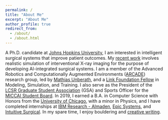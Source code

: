```yaml
---
permalink: /
title: "About Me"
excerpt: "About Me"
author_profile: true
redirect_from:
  - /about/
  - /about.html
---
```


A Ph.D. candidate at [Johns Hopkins University](https://cs.jhu.edu), I am interested in intelligent
surgical systems that improve patient outcomes. My [recent
work](https://scholar.google.com/citations?hl=en&user=QX7AvxUAAAAJ&view_op=list_works&sortby=pubdate)
involves realistic simulation of interventional X-ray imaging for the purpose of developing
AI-integrated surgical systems. I am a member of the Advanced Robotics and Computationally Augmented
Environments ([ARCADE](https://arcade.cs.jhu.edu/)) research group, led by [Mathias
Unberath](https://mathiasunberath.github.io), and a [Link Foundation Fellow](https://linksim.org/)
in Modeling, Simulation, and Training. I also serve as the President of the [LCSR Graduate Student
Association](https://lcsr.jhu.edu/lcsr-gsa/) (GSA) and Sports Officer for the [MICCAI Student
Board](http://www.miccai.org/about-miccai/student-board/). In 2019, I earned a B.A. in Computer
Science with Honors from the [University of Chicago](https://uchicago.edu), with a minor in Physics,
and I have completed internships at [IBM Research -
Almaden](https://www.research.ibm.com/labs/almaden/), [Epic Systems](https://www.epic.com), and
[Intuitive Surgical](https://www.intuitive.com/en-us). In my spare time, I enjoy bouldering and
[creative writing](https://benjamindkilleen.com/blog/).

<!-- Third person version: -->

<!-- A 4th year Ph.D. candidate at [Johns Hopkins University](https://cs.jhu.edu), Benjamin D. Killeen is -->
<!-- interested in intelligent surgical systems that improve patient outcomes. His [recent -->
<!-- work](https://scholar.google.com/citations?hl=en&user=QX7AvxUAAAAJ&view_op=list_works&sortby=pubdate) -->
<!-- involves realistic simulation of interventional X-ray imaging for the purpose of developing -->
<!-- AI-integrated surgical systems. Benjamin is a member of the Advanced Robotics and Computationally -->
<!-- Augmented Environments ([ARCADE](https://arcade.cs.jhu.edu/)) research group, led by [Mathias -->
<!-- Unberath](https://mathiasunberath.github.io), as well as the President of the [LCSR Graduate Student -->
<!-- Association](https://lcsr.jhu.edu/lcsr-gsa/) and Sports Officer for the [MICCAI Student -->
<!-- Board](http://www.miccai.org/about-miccai/student-board/). In 2019, he earned a B.A. in Computer -->
<!-- Science with Honors from the [University of Chicago](https://uchicago.edu), with a minor in Physics, -->
<!-- and he has completed internships at [IBM Research - -->
<!-- Almaden](https://www.research.ibm.com/labs/almaden/), [Epic Systems](https://www.epic.com), and -->
<!-- [Intuitive Surgical](https://www.intuitive.com/en-us). In his spare time, he enjoys bouldering and -->
<!-- [creative writing](https://benjamindkilleen.com/blog/). -->
